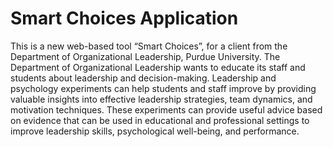 # Smart Choices Application

This is a new web-based tool “Smart Choices”, for a client from the Department of Organizational Leadership, Purdue University. The Department of Organizational Leadership wants to educate its staff and students about leadership and decision-making. Leadership and psychology experiments can help students and staff improve by providing valuable insights into effective leadership strategies, team dynamics, and motivation techniques. These experiments can provide useful advice based on evidence that can be used in educational and professional settings to improve leadership skills, psychological well-being, and performance.
